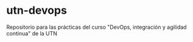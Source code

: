 # utn-devops
Repositorio para las prácticas del curso "DevOps, integración y agilidad continua" de la UTN
